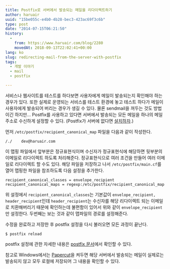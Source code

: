 ```yaml
---
title: Postfix로 서버에서 발송되는 메일을 리다이렉트하기
author: haruair
uuid: "15be055c-e4b0-4b28-bec3-423ac69f3c6b"
type: post
date: "2014-07-15T06:21:50"
history:
  - 
    from: https://www.haruair.com/blog/2280
    movedAt: 2018-09-13T22:02:41+00:00
lang: ko
slug: redirecting-mail-from-the-server-with-postfix
tags:
  - 개발 이야기
  - mail
  - postfix

---
```

서비스나 웹사이트를 테스트를 하다보면 사용자에게 메일이 발송되는지 확인해야 하는 경우가 있다. 또한 실제로 운영되는 서비스를 테스트 환경에 놓고 테스트 하다가 메일이 사용자에게 발송되어 버리는 경우가 생길 수 있다. 물론 sendmail을 꺼두는 것도 방법이긴 하지만&#8230; Postfix를 사용하고 있다면 서버에서 발송되는 모든 메일을 하나의 메일 주소로 수신하게 설정할 수 있다. (Postfix가 서버에 없다면 [설치하자][1].)

먼저 `/etc/postfix/recipient_canonical_map` 파일을 다음과 같이 작성한다.

    /./    dev@haruair.com
    

이 맵핑 파일에서 앞부분은 정규표현식이며 수신자가 정규표현식에 해당하면 뒷부분의 이메일로 리다이렉트 하도록 처리해준다. 정규표현식으로 여러 조건을 만들어 여러 이메일로 리다이렉트 할 수도 있다. 해당 파일을 저장하고 나서 `/etc/postfix/main.cf`를 열어 맵핑한 파일을 참조하도록 다음 설정을 추가한다.

    recipient_canonical_classes = envelope_recipient
    recipient_canonical_maps = regexp:/etc/postfix/recipient_canonical_map
    

위 설정에서 `recipient_canonical_classes`는 기본값이 `envelope_recipient, header_recipient`인데 `header_recipient`는 수신자를 해당 리다이렉트 되는 이메일로 치환해버리기 때문에 확인하는데 불편함이 있어서 위와 같이 `envelope_recipient`만 설정한다. 두번째는 보는 것과 같이 맵파일의 경로를 설정해준다.

수정을 완료하고 저장한 후 postfix 설정을 다시 불러오면 모든 과정이 끝난다.

    $ postfix reload
    

postfix 설정에 관한 자세한 내용은 [postfix 문서][2]에서 확인할 수 있다.

참고로 Windows에서는 [Papercut][3]을 켜두면 해당 서버에서 발송되는 메일이 실제로는 발송되지 않고 모두 로컬에 저장되어 그 내용을 확인할 수 있다.

 [1]: https://www.digitalocean.com/community/tutorials/how-to-install-postfix-on-centos-6
 [2]: http://postfix.cs.utah.edu/
 [3]: http://papercut.codeplex.com/